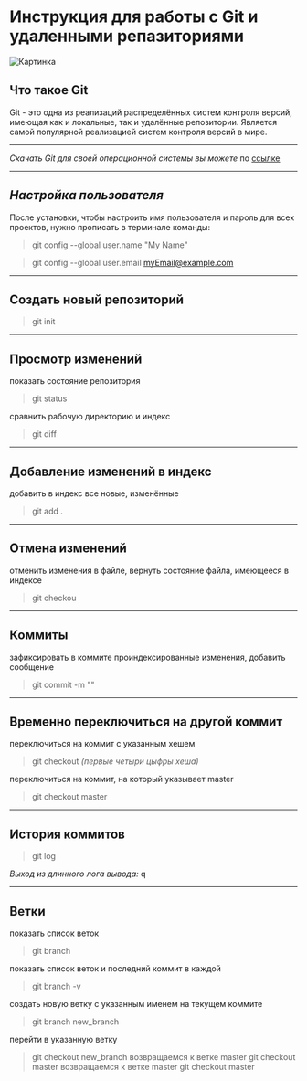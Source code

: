 # Инструкция для работы с Git и удаленными репазиториями

![Картинка][logo] 

[logo]:git.png


## Что такое Git

Git - это одна из реализаций распределённых систем контроля версий, имеющая как и локальные, так и удалённые репозитории. Является самой популярной реализацией систем контроля версий в мире.
___

_Скачать Git для своей операционной системы вы можете_ по [ссылке](https://git-scm.com/book/ru/v2/%D0%92%D0%B2%D0%B5%D0%B4%D0%B5%D0%BD%D0%B8%D0%B5-%D0%A3%D1%81%D1%82%D0%B0%D0%BD%D0%BE%D0%B2%D0%BA%D0%B0-Git)
___
## _*Настройка пользователя*_

После установки, чтобы настроить имя пользователя и пароль для всех проектов, нужно прописать в терминале команды:

>git config --global user.name "My Name"

>git config --global user.email myEmail@example.com
___

## Создать новый репозиторий
>git init
___
## Просмотр изменений
показать состояние репозитория
>git status

сравнить рабочую директорию и индекс
>git diff
___
## Добавление изменений в индекс
добавить в индекс все новые, изменённые
>git add .
___
## Отмена изменений
отменить изменения в файле, вернуть состояние файла, имеющееся в индексе
>git checkou
___
## Коммиты
зафиксировать в коммите проиндексированные изменения, добавить сообщение
>git commit -m ""
___
## Временно переключиться на другой коммит
переключиться на коммит с указанным хешем
>git checkout _(первые четыри цыфры хеша)_

переключиться на коммит, на который указывает master
>git checkout master
___
## История коммитов
>git log

_Выход из длинного лога вывода:_ q
___
## Ветки
показать список веток
>git branch

показать список веток и последний коммит в каждой
>git branch -v

создать новую ветку с указанным именем на текущем коммите
>git branch new_branch

перейти в указанную ветку
>git checkout new_branch
возвращаемся к ветке master
>git checkout master
возвращаемся к ветке master
>git checkout master 
